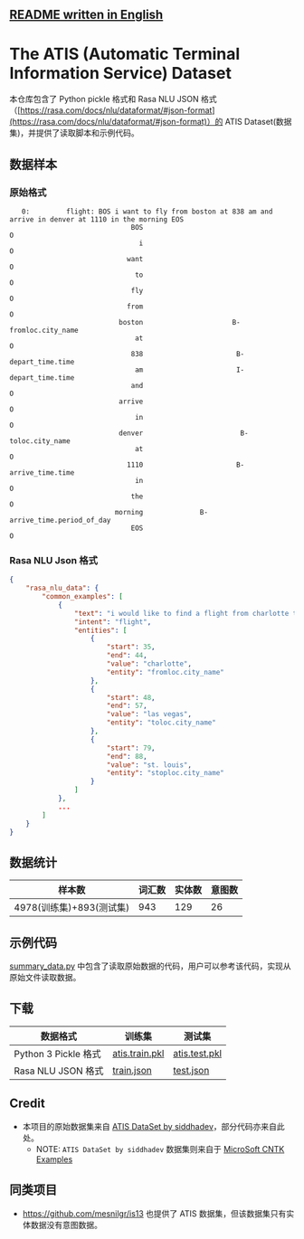 [README written in English](README.en-US.md)
------------------------------
 
# The ATIS (Automatic Terminal Information Service) Dataset
本仓库包含了 Python pickle 格式和 Rasa NLU JSON 格式（[https://rasa.com/docs/nlu/dataformat/#json-format](https://rasa.com/docs/nlu/dataformat/#json-format)）的 ATIS Dataset(数据集)，并提供了读取脚本和示例代码。

## 数据样本
### 原始格式
```text
   0:         flight: BOS i want to fly from boston at 838 am and arrive in denver at 1110 in the morning EOS
                              BOS                                        O
                                i                                        O
                             want                                        O
                               to                                        O
                              fly                                        O
                             from                                        O
                           boston                      B-fromloc.city_name
                               at                                        O
                              838                       B-depart_time.time
                               am                       I-depart_time.time
                              and                                        O
                           arrive                                        O
                               in                                        O
                           denver                        B-toloc.city_name
                               at                                        O
                             1110                       B-arrive_time.time
                               in                                        O
                              the                                        O
                          morning              B-arrive_time.period_of_day
                              EOS                                        O
```

### Rasa NLU Json 格式
```json
{
    "rasa_nlu_data": {
        "common_examples": [
            {
                "text": "i would like to find a flight from charlotte to las vegas that makes a stop in st. louis",
                "intent": "flight",
                "entities": [
                    {
                        "start": 35,
                        "end": 44,
                        "value": "charlotte",
                        "entity": "fromloc.city_name"
                    },
                    {
                        "start": 48,
                        "end": 57,
                        "value": "las vegas",
                        "entity": "toloc.city_name"
                    },
                    {
                        "start": 79,
                        "end": 88,
                        "value": "st. louis",
                        "entity": "stoploc.city_name"
                    }
                ]
            },
            ...
        ]
    }
}
```

## 数据统计
| 样本数 | 词汇数 | 实体数 | 意图数 |
| --- | --- | --- | --- |
| 4978(训练集)+893(测试集) | 943 | 129 | 26 |

## 示例代码
[summary_data.py](summary_data.py) 中包含了读取原始数据的代码，用户可以参考该代码，实现从原始文件读取数据。

## 下载

| 数据格式 | 训练集 | 测试集 |
| --- | --- | --- |
| Python 3 Pickle 格式 | [atis.train.pkl](data/raw_data/ms-cntk-atis/atis.train.pkl) | [atis.test.pkl](data/raw_data/ms-cntk-atis/atis.test.pkl) |
| Rasa NLU JSON 格式 | [train.json](data/standard_format/rasa/train.json) | [test.json](data/standard_format/rasa/test.json) |



## Credit
* 本项目的原始数据集来自 [ATIS DataSet by siddhadev](https://www.kaggle.com/siddhadev/atis-dataset)，部分代码亦来自此处。
    * NOTE: `ATIS DataSet by siddhadev` 数据集则来自于 [MicroSoft CNTK Examples](https://github.com/Microsoft/CNTK/tree/master/Examples/LanguageUnderstanding/ATIS/Data)

## 同类项目
* https://github.com/mesnilgr/is13 也提供了 ATIS 数据集，但该数据集只有实体数据没有意图数据。
